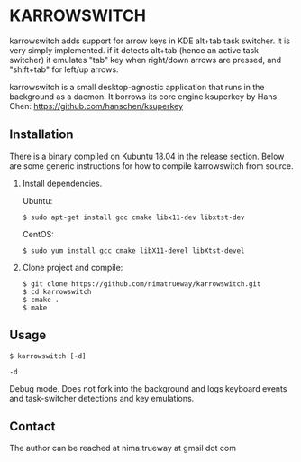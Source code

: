 KARROWSWITCH
=========

karrowswitch adds support for arrow keys in KDE alt+tab task switcher.
it is very simply implemented. if it detects alt+tab (hence an active task switcher)
it emulates "tab" key when right/down arrows are pressed, and "shift+tab" for left/up arrows.

karrowswitch is a small desktop-agnostic application that runs in the background
as a daemon. It borrows its core engine ksuperkey by Hans Chen:
https://github.com/hanschen/ksuperkey

Installation
------------

There is a binary compiled on Kubuntu 18.04 in the release section.
Below are some generic instructions for how to compile karrowswitch from source.

1. Install dependencies. 

   Ubuntu:
    ```
    $ sudo apt-get install gcc cmake libx11-dev libxtst-dev
    ```

    CentOS:
    ```
    $ sudo yum install gcc cmake libX11-devel libXtst-devel
    ```


2. Clone project and compile:

    ```
    $ git clone https://github.com/nimatrueway/karrowswitch.git
    $ cd karrowswitch
    $ cmake .
    $ make
    ```

Usage
-----

    $ karrowswitch [-d]

`-d`

Debug mode. Does not fork into the background and logs keyboard events and
task-switcher detections and key emulations.

Contact
-------

The author can be reached at
nima.trueway at gmail dot com
